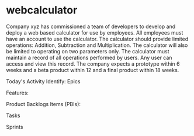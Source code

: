 # webcalculator
Company xyz has commissioned a team of developers to develop and deploy a web based calculator for use by employees.
All employees must have an account to use the calculator.
The calculator should provide limited operations: Addition, Subtraction and Multiplication.
The calculator will also be limited to operating on two parameters only. 
The calculator must maintain a record of all operations performed by users. 
Any user can access and view this record. 
The company expects a prototype within 6 weeks and a beta product within 12 and a final product within 18 weeks.

Today's Activity Identify:
Epics

Features:

Product Backlogs Items (PBIs):

Tasks

Sprints

